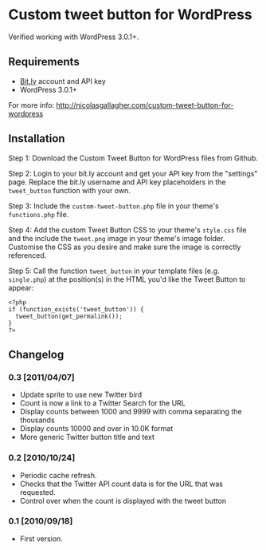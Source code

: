 # Custom tweet button for WordPress

Verified working with WordPress 3.0.1+.

## Requirements

* [Bit.ly](http://bit.ly/) account and API key
* WordPress 3.0.1+

For more info: <http://nicolasgallagher.com/custom-tweet-button-for-wordpress>

## Installation

Step 1: Download the Custom Tweet Button for WordPress files from Github.

Step 2: Login to your bit.ly account and get your API key from the "settings" page. Replace the bit.ly username and API key placeholders in the `tweet_button` function with your own.

Step 3: Include the `custom-tweet-button.php` file in your theme's `functions.php` file.

Step 4: Add the custom Tweet Button CSS to your theme's `style.css` file and the include the `tweet.png` image in your theme's image folder. Customise the CSS as you desire and make sure the image is correctly referenced.

Step 5: Call the function `tweet_button` in your template files (e.g. `single.php`) at the position(s) in the HTML you'd like the Tweet Button to appear:

    <?php
    if (function_exists('tweet_button')) {
      tweet_button(get_permalink());
    }
    ?>

## Changelog

### 0.3 [2011/04/07]

* Update sprite to use new Twitter bird
* Count is now a link to a Twitter Search for the URL
* Display counts between 1000 and 9999 with comma separating the thousands
* Display counts 10000 and over in 10.0K format
* More generic Twitter button title and text

### 0.2 [2010/10/24]

* Periodic cache refresh.
* Checks that the Twitter API count data is for the URL that was requested.
* Control over when the count is displayed with the tweet button

### 0.1 [2010/09/18]

* First version.